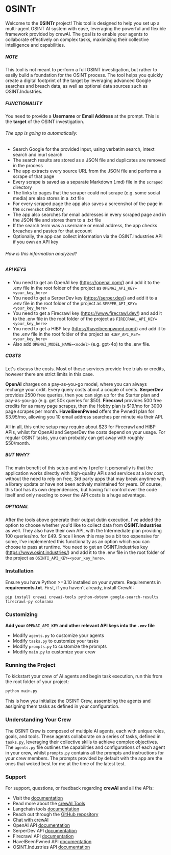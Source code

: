 # 0SINTr

Welcome to the **0SINTr** project! This tool is designed to help you set up a multi-agent OSINT AI system with ease, leveraging the powerful and flexible framework provided by crewAI. The goal is to enable your agents to collaborate effectively on complex tasks, maximizing their collective intelligence and capabilities.

#####  **NOTE**
This tool is not meant to perform a full OSINT investigation, but rather to easily build a foundation for the OSINT process. The tool helps you quickly create a digital footprint of the target by leveraging advanced Google searches and breach data, as well as optional data sources such as OSINT.Industries.

##### **FUNCTIONALITY**
You need to provide a **Username** or **Email Address** at the prompt. This is the **target** of the OSINT investigation.

###### The app is going to automatically:
* Search Google for the provided input, using verbatim search, intext search and inurl search
* The search results are stored as a JSON file and duplicates are removed in the process
* The app extracts every source URL from the JSON file and performs a scrape of that page
* Every scrape is saved as a separate Markdown (.md) file in the `scraped` directory
* The links to pages that the scraper could not scrape (e.g. some social media) are also stores in a .txt file
* For every scraped page the app also saves a screenshot of the page in the `screenshot` directory
* The app also searches for email addresses in every scraped page and in the JSON file and stores them to a .txt file
* If the search term was a username or email address, the app checks breaches and pastes for that account
* Optionally, the app can collect information via the OSINT.Industries API if you own an API key

###### How is this information analyzed?


##### **API KEYS**
- You need to get an OpenAI key (https://openai.com/) and add it to the .env file in the root folder of the project as `OPENAI_API_KEY=<your_key_here>`
- You need to get a SerperDev key (https://serper.dev/) and add it to a .env file in the root folder of the project as `SERPER_API_KEY=<your_key_here>`
- You need to get a Firecrawl key (https://www.firecrawl.dev/) and add it to the .env file in the root folder of the project as `FIRECRAWL_API_KEY=<your_key_here>`
- You need to get a HIBP key (https://haveibeenpwned.com/) and add it to the .env file in the root folder of the project as `HIBP_API_KEY=<your_key_here>`
- Also add `OPENAI_MODEL_NAME=<model>` (e.g. gpt-4o) to the .env file.

##### **COSTS**
Let's discuss the costs. Most of these services provide free trials or credits, however there are strict limits in this case.

**OpenAI** charges on a pay-as-you-go model, where you can always recharge your crdit. Every query costs about a couple of cents.
**SerperDev** provides 2500 free queries, then you can sign up for the Starter plan and pay-as-you-go (e.g. get 50k queries for $50).
**Firecrawl** provides 500 free credits for as many page scrapes, then the Hobby plan is $19/mo for 3000 page scrapes per month.
**HaveIBeenPwned** offers the Pwned1 plan for $3.95/mo, allowing you 10 email address searches per minute via their API.

All in all, this entire setup may require about $23 for Firecrawl and HIBP APIs, whilst for OpenAI and SerperDev the costs depend on your usage. For regular OSINT tasks, you can probably can get away with roughly $50/month.

##### **BUT WHY?**
The main benefit of this setup and why I prefer it personally is that the application works directly with high-quality APIs and services at a low cost, without the need to rely on free, 3rd party apps that may break anytime with a library update or have not been actively maintained for years. Of course, this tool has its own dependencies, but having full control over the code itself and only needing to cover the API costs is a huge advantage.

##### **OPTIONAL**
After the tools above generate their output dutin execution, I've added the option to choose whether you'd like to collect data from **OSINT.Industries** as well. They also have their own API, with the Intermediate plan providing 100 queries/mo. for £49. Since I know this may be a bit too expensive for some, I've implemented this functionalty as an option which you can choose to pass at runtime. You need to get an OSINT.Industries key (https://www.osint.industries/) and add it to the .env file in the root folder of the project as `OSINTI_API_KEY=<your_key_here>`.


### Installation

Ensure you have Python >=3.10 installed on your system. 
Requirements in **requirements.txt**.
First, if you haven't already, install CrewAI:

`pip install crewai crewai-tools python-dotenv google-search-results firecrawl-py colorama`


### Customizing

**Add your `OPENAI_API_KEY` and other relevant API keys into the `.env` file**

- Modify `agents.py` to customize your agents
- Modify `tasks.py` to customize your tasks
- Modify `prompts.py` to customize the prompts
- Modify `main.py` to customize your crew

### Running the Project

To kickstart your crew of AI agents and begin task execution, run this from the root folder of your project:

```bash
python main.py
```

This is how you initialize the OSINT Crew, assembling the agents and assigning them tasks as defined in your configuration.

### Understanding Your Crew

The OSINT Crew is composed of multiple AI agents, each with unique roles, goals, and tools. These agents collaborate on a series of tasks, defined in `tasks.py`, leveraging their collective skills to achieve complex objectives. The `agents.py` file outlines the capabilities and configurations of each agent in your crew, whilst `prompts.py` contains all the prompts and instructions for your crew members. The prompts provided by default with the app are the ones that woked best for me at the time of the latest test.

### Support

For support, questions, or feedback regarding **crewAI** and all the APIs:
- Visit the [documentation](https://docs.crewai.com)
- Read more about the [crewAI Tools](https://docs.crewai.com/core-concepts/Tools/)
- Langchain tools [documentation](https://docs.crewai.com/core-concepts/Using-LangChain-Tools/)
- Reach out through the [GitHub repository](https://github.com/joaomdmoura/crewai)
- [Chat with crewAI](https://chatg.pt/DWjSBZn)
- OpenAI API [documentation](https://platform.openai.com/docs/overview)
- SerperDev API [documentation](https://serper.dev/)
- Firecrawl API [documentation](https://docs.firecrawl.dev/introduction)
- HaveIBeenPwned API [documentation](https://haveibeenpwned.com/API/v3)
- OSINT.Industries API [documentation](https://docs.osint.industries/reference/search)


